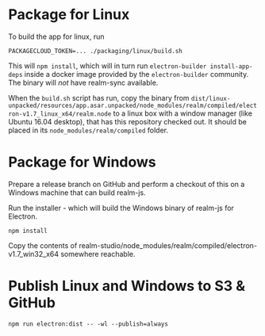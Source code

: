 # Package for Linux

<!--
The app needs its dependencies to be build for electron on Linux, specifically:

- `realm-js` with sync enabled and a feature token injected as an environment variable.
-->

To build the app for linux, run

    PACKAGECLOUD_TOKEN=... ./packaging/linux/build.sh

This will `npm install`, which will in turn run `electron-builder install-app-deps` inside a docker image provided by
the `electron-builder` community. The binary will *not* have realm-sync available.

When the `build.sh` script has run, copy the binary from
`dist/linux-unpacked/resources/app.asar.unpacked/node_modules/realm/compiled/electron-v1.7_linux_x64/realm.node`
to a linux box with a window manager (like Ubuntu 16.04 desktop), that has this repository checked out. It should be
placed in its `node_modules/realm/compiled` folder.

<!--
This will build a centos-6-based docker image that will `npm install`, which will in turn run
`electron-builder install-app-deps`, the image will have realm-sync available, using the same version of sync as
`node_modules/realm` is using and `realm_download_binaries` disabled.

When the `build.sh` script has run the `node_modules/realm/compiled/electron-v1.7_linux_x64` directory will have been
produced and this can be copied to a linux box with a window manager (like Ubuntu 16.04 desktop), that has this
repository checked out, into its `node_modules/realm/compiled` folder.
-->

# Package for Windows

Prepare a release branch on GitHub and perform a checkout of this on a Windows machine that can build realm-js.

Run the installer - which will build the Windows binary of realm-js for Electron.

    npm install

Copy the contents of realm-studio/node_modules/realm/compiled/electron-v1.7_win32_x64 somewhere reachable.

# Publish Linux and Windows to S3 & GitHub

    npm run electron:dist -- -wl --publish=always
